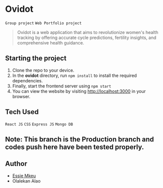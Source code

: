 # Ovidot
`Group project` `Web Portfolio project`

> Ovidot is a web application that aims to revolutionize women's health tracking by offering accurate cycle predictions, fertility insights, and comprehensive health guidance.

## Starting the project

1. Clone the repo to your device.
3. In the **ovidot** directory, run `npm install` to install the required dependencies.
4. Finally, start the frontend server using `npm start`
5. You can view the website by visiting [http://localhost:3000](http://localhost:3000) in your browser.

## Tech Used

`React JS` `CSS` `Express JS` `Mongo DB` 

## Note: This branch is the Production branch and codes push here have been tested properly.
## Author

* [Essie Mkeu](https://github.com/3SSI3)
* Olalekan Alao

